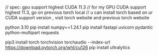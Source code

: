 // spec: gpu support highest CUDA 11.3
// for my GPU CUDA support highest 11.3, go on previous torch local
// u can install torch based on ur CUDA support version , visit torch website and previous torch website 

python 3.10 
pip install numpy==1.24.1
pip install fastapi uvicorn pydantic python-multipart requests


pip3 install torch torchvision torchaudio --index-url https://download.pytorch.org/whl/cu126
pip install ultralytics


